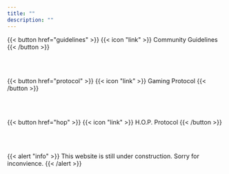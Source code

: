 ```yaml
---
title: ""
description: ""
---
```


{{< button href="guidelines" >}}
  {{< icon "link" >}} Community Guidelines
{{< /button >}}

<br>
<br>

{{< button href="protocol" >}}
  {{< icon "link" >}} Gaming Protocol
{{< /button >}}

<br>
<br>

{{< button href="hop" >}}
  {{< icon "link" >}} H.O.P. Protocol
{{< /button >}}

<br>
<br>

{{< alert "info" >}}
  This website is still under construction. Sorry for inconvience.
{{< /alert >}}

<!-- Location(s):
- CyberCode Online
- Arclight City -->
